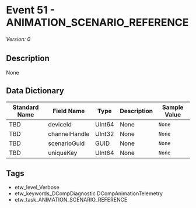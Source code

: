 # Event 51 - ANIMATION_SCENARIO_REFERENCE
###### Version: 0

## Description
None

## Data Dictionary
|Standard Name|Field Name|Type|Description|Sample Value|
|---|---|---|---|---|
|TBD|deviceId|UInt64|None|`None`|
|TBD|channelHandle|UInt32|None|`None`|
|TBD|scenarioGuid|GUID|None|`None`|
|TBD|uniqueKey|UInt64|None|`None`|

## Tags
* etw_level_Verbose
* etw_keywords_DCompDiagnostic DCompAnimationTelemetry
* etw_task_ANIMATION_SCENARIO_REFERENCE